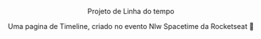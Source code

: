 <p align="center">Projeto de Linha do tempo</p>
<p align="center">Uma pagina de Timeline, criado no evento Nlw Spacetime da Rocketseat 🚀</p>
